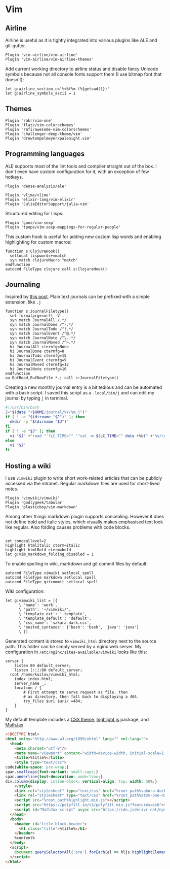 # Vim

## Airline

Airline is useful as it is tightly integrated into various plugins like ALE and
git-gutter.
```
Plugin 'vim-airline/vim-airline'
Plugin 'vim-airline/vim-airline-themes'
```

Add current working directory to airline status and disable fancy Unicode
symbols because not all console fonts support them (I use bitmap font that
doesn't):
```
let g:airline_section_c='%<%f%m (%{getcwd()})'
let g:airline_symbols_ascii = 1
```

## Themes

```
Plugin 'rakr/vim-one'
Plugin 'flazz/vim-colorschemes'
Plugin 'rafi/awesome-vim-colorschemes'
Plugin 'challenger-deep-theme/vim'
Plugin 'drewtempelmeyer/palenight.vim'
```

## Programming languages

ALE supports most of the lint tools and compiler straight out of the box.
I don't even have custom configuration for it, with an exception of few hotkeys.
```
Plugin 'dense-analysis/ale'

Plugin 'vlime/vlime'
Plugin 'elixir-lang/vim-elixir'
Plugin 'JuliaEditorSupport/julia-vim'
```

Structured editing for Lisps:
```
Plugin 'guns/vim-sexp'
Plugin 'tpope/vim-sexp-mappings-for-regular-people'
```

This custom hook is useful for adding new custom lisp words and enabling
highlighting for custom macros:
```
function s:ClojureHook()
  setlocal lispwords+=match
  syn match clojureMacro "match"
endfunction
autocmd FileType clojure call s:ClojureHook()
```

## Journaling

Inspired by [this post](https://peppe.rs/posts/plain_text_journaling/).
Plain text journals can be prefixed with a simple extension, like `.j`
```
function s:JournalFiletype()
  set formatprg=sort\ -V
  syn match JournalAll /.*/
  syn match JournalDone /^-.*/
  syn match JournalTodo /^!.*/
  syn match JournalEvent /^@.*/
  syn match JournalNote /^\..*/
  syn match JournalMoved /^>.*/
  hi JournalAll ctermfg=None
  hi JournalDone ctermfg=8
  hi JournalTodo ctermfg=15
  hi JournalEvent ctermfg=9
  hi JournalMoved ctermfg=12
  hi JournalNote ctermfg=10
endfunction
au BufRead,BufNewFile *.j call s:JournalFiletype()
```

Creating a new monthly journal entry is a bit tedious and can be automated with a bash script.
I saved this script as a `.local/bin/j` and can edit my journal by typing `j` in terminal.
```bash
#!/usr/bin/bash
J="$(date "+$HOME/journal/%Y/%m.j")"
if [ ! -e "$(dirname "$J")" ]; then
  mkdir -p "$(dirname "$J")"
fi
if [ ! -e "$J" ]; then
  vi "$J" +"read "'!LC_TIME="" '"cal -m $(LC_TIME="" date +%b)" +'%s/\s\+$//g'
else
  vi "$J"
fi
```

## Hosting a wiki

I use `vimwiki` plugin to write short work-related articles that can be
publicly accessed via the intranet. Regular markdown files are used for
short-lived notes.
```
Plugin 'vimwiki/vimwiki'
Plugin 'godlygeek/tabular'
Plugin 'plasticboy/vim-markdown'
```

Among other things markdown plugin supports concealing. However it does not
define bold and italic styles, which visually makes emphasised text look like
regular. Also folding causes problems with code blocks.
```

set conceallevel=2
highlight htmlItalic cterm=italic
highlight htmlBold cterm=bold
let g:vim_markdown_folding_disabled = 1
```

To enable spelling in wiki, markdown and git commit files by default:
```
autocmd FileType vimwiki setlocal spell
autocmd FileType markdown setlocal spell
autocmd FileType gitcommit setlocal spell
```

Wiki configuration:
```
let g:vimwiki_list = [{
      \ 'name': 'work',
      \ 'path': '~/vimwiki/',
      \ 'template_ext': '.template',
      \ 'template_default': 'default',
      \ 'css_name': 'sakura-dark.css',
      \ 'nested_syntaxes': {'bash': 'bash', 'java': 'java'}
      \ }]
```

Generated content is stored to `vimwiki_html` directory next to the source
path. This folder can be simply served by a nginx web server. My configuration
in `/etc/nginx/sites-available/vimwiki` looks like this:
```
server {
	listen 80 default_server;
	listen [::]:80 default_server;
  root /home/kozlov/vimwiki_html;
	index index.html;
	server_name _;
	location / {
		# First attempt to serve request as file, then
		# as directory, then fall back to displaying a 404.
		try_files $uri $uri/ =404;
	}
}
```

My default template includes a [CSS theme](https://github.com/oxalorg/sakura),
[highlight.js](https://highlightjs.org/) package,
and [MathJax](https://www.mathjax.org/).
```html
<!DOCTYPE html>
<html xmlns="http://www.w3.org/1999/xhtml" lang="" xml:lang="">
  <head>
    <meta charset="utf-8"/>
    <meta name="viewport" content="width=device-width, initial-scale=1.0, user-scalable=yes"/>
    <title>%title%</title>
    <style type="text/css">
code{white-space: pre-wrap;}
span.smallcaps{font-variant: small-caps;}
span.underline{text-decoration: underline;}
div.column{display: inline-block; vertical-align: top; width: 50%;}
    </style>
    <link rel="stylesheet" type="text/css" href="%root_path%sakura-dark.css" />
    <link rel="stylesheet" type="text/css" href="%root_path%atom-one-dark.min.css"/>
    <script src="%root_path%highlight.min.js"></script>
    <script src="https://polyfill.io/v3/polyfill.min.js?features=es6"></script>
    <script id="MathJax-script" async src="https://cdn.jsdelivr.net/npm/mathjax@3/es5/tex-mml-chtml.js"></script>
  </head>
  <body>
    <header id="title-block-header">
      <h1 class="title">%title%</h1>
    </header>
    %content%
  </body>
  <script>
    document.querySelectorAll('pre').forEach(el => hljs.highlightElement(el));
  </script>
</html>
```
